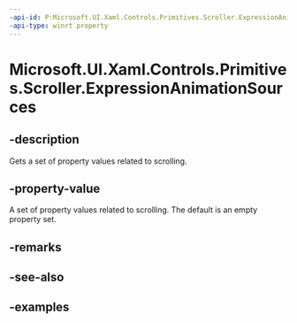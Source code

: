 ```yaml
---
-api-id: P:Microsoft.UI.Xaml.Controls.Primitives.Scroller.ExpressionAnimationSources
-api-type: winrt property
---
```


# Microsoft.UI.Xaml.Controls.Primitives.Scroller.ExpressionAnimationSources

<!--
public Windows.UI.Composition.CompositionPropertySet ExpressionAnimationSources { get; }
-->

## -description

Gets a set of property values related to scrolling.

## -property-value

A set of property values related to scrolling. The default is an empty property set.

## -remarks

## -see-also

## -examples

